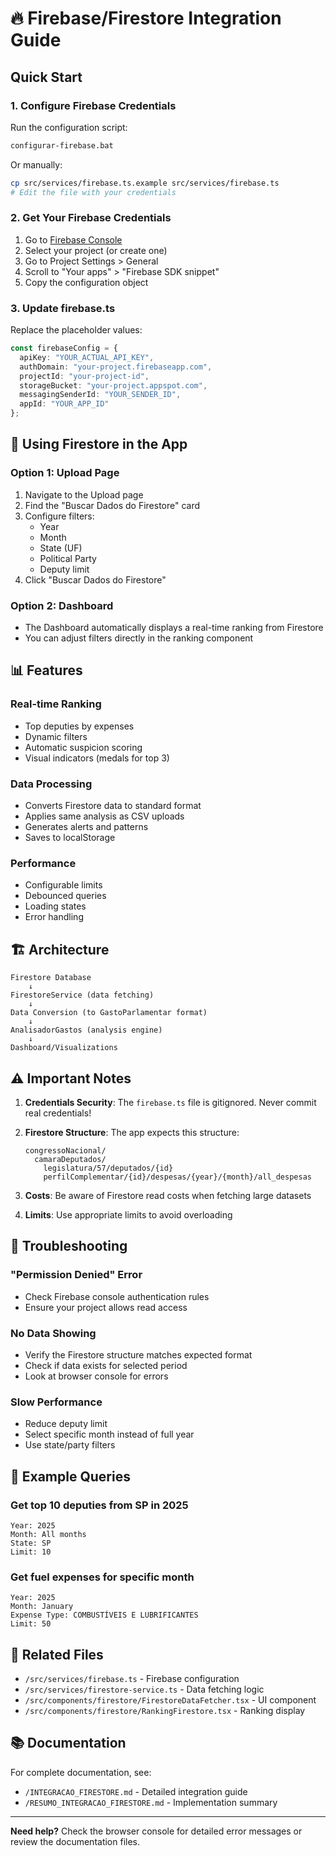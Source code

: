 # 🔥 Firebase/Firestore Integration Guide

## Quick Start

### 1. Configure Firebase Credentials

Run the configuration script:
```bash
configurar-firebase.bat
```

Or manually:
```bash
cp src/services/firebase.ts.example src/services/firebase.ts
# Edit the file with your credentials
```

### 2. Get Your Firebase Credentials

1. Go to [Firebase Console](https://console.firebase.google.com)
2. Select your project (or create one)
3. Go to Project Settings > General
4. Scroll to "Your apps" > "Firebase SDK snippet"
5. Copy the configuration object

### 3. Update firebase.ts

Replace the placeholder values:
```typescript
const firebaseConfig = {
  apiKey: "YOUR_ACTUAL_API_KEY",
  authDomain: "your-project.firebaseapp.com",
  projectId: "your-project-id",
  storageBucket: "your-project.appspot.com",
  messagingSenderId: "YOUR_SENDER_ID",
  appId: "YOUR_APP_ID"
};
```

## 🚀 Using Firestore in the App

### Option 1: Upload Page
1. Navigate to the Upload page
2. Find the "Buscar Dados do Firestore" card
3. Configure filters:
   - Year
   - Month
   - State (UF)
   - Political Party
   - Deputy limit
4. Click "Buscar Dados do Firestore"

### Option 2: Dashboard
- The Dashboard automatically displays a real-time ranking from Firestore
- You can adjust filters directly in the ranking component

## 📊 Features

### Real-time Ranking
- Top deputies by expenses
- Dynamic filters
- Automatic suspicion scoring
- Visual indicators (medals for top 3)

### Data Processing
- Converts Firestore data to standard format
- Applies same analysis as CSV uploads
- Generates alerts and patterns
- Saves to localStorage

### Performance
- Configurable limits
- Debounced queries
- Loading states
- Error handling

## 🏗️ Architecture

```
Firestore Database
    ↓
FirestoreService (data fetching)
    ↓
Data Conversion (to GastoParlamentar format)
    ↓
AnalisadorGastos (analysis engine)
    ↓
Dashboard/Visualizations
```

## ⚠️ Important Notes

1. **Credentials Security**: The `firebase.ts` file is gitignored. Never commit real credentials!

2. **Firestore Structure**: The app expects this structure:
   ```
   congressoNacional/
     camaraDeputados/
       legislatura/57/deputados/{id}
       perfilComplementar/{id}/despesas/{year}/{month}/all_despesas
   ```

3. **Costs**: Be aware of Firestore read costs when fetching large datasets

4. **Limits**: Use appropriate limits to avoid overloading

## 🐛 Troubleshooting

### "Permission Denied" Error
- Check Firebase console authentication rules
- Ensure your project allows read access

### No Data Showing
- Verify the Firestore structure matches expected format
- Check if data exists for selected period
- Look at browser console for errors

### Slow Performance
- Reduce deputy limit
- Select specific month instead of full year
- Use state/party filters

## 📝 Example Queries

### Get top 10 deputies from SP in 2025
```
Year: 2025
Month: All months
State: SP
Limit: 10
```

### Get fuel expenses for specific month
```
Year: 2025
Month: January
Expense Type: COMBUSTÍVEIS E LUBRIFICANTES
Limit: 50
```

## 🔗 Related Files

- `/src/services/firebase.ts` - Firebase configuration
- `/src/services/firestore-service.ts` - Data fetching logic
- `/src/components/firestore/FirestoreDataFetcher.tsx` - UI component
- `/src/components/firestore/RankingFirestore.tsx` - Ranking display

## 📚 Documentation

For complete documentation, see:
- `/INTEGRACAO_FIRESTORE.md` - Detailed integration guide
- `/RESUMO_INTEGRACAO_FIRESTORE.md` - Implementation summary

---

**Need help?** Check the browser console for detailed error messages or review the documentation files.
